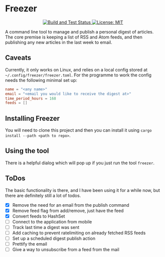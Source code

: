 # Freezer
<p align="center">
  <a href="https://github.com/skrapi/freezer/actions/workflows/general.yml">
    <img src="https://github.com/skrapi/freezer/actions/workflows/general.yml/badge.svg" alt="Build and Test Status">
  </a>
  <a href="LICENSE">
    <img src="https://img.shields.io/badge/License-MIT-yellow.svg" alt="License: MIT">
  </a>
</p>

A command line tool to manage and publish a personal digest of articles. The core premise is keeping a list of RSS and Atom feeds, and then publishing any new articles in the last week to email. 

## Caveats
Currently, it only works on Linux, and relies on a local config stored at `~/.config/freezer/freezer.toml`. For the programme to work the config needs the following minimal set up:

```toml
name = "<any name>"
email = "<email you would like to receive the digest at>"
time_period_hours = 168
feeds = []
```

## Installing Freezer
You will need to clone this project and then you can install it using `cargo install --path <path to repo>`.

## Using the tool
There is a helpful dialog which will pop up if you just run the tool `freezer`. 

## ToDos
The basic functionality is there, and I have been using it for a while now, but there are definitely still a lot of todos. 

- [x] Remove the need for an email from the publish command
- [x] Remove feed flag from add/remove, just have the feed
- [x] Convert feeds to HashSet
- [ ] Connect to the application from mobile
- [ ] Track last time a digest was sent
- [ ] Add caching to prevent ratelimiting on already fetched RSS feeds
- [ ] Set up a scheduled digest publish action
- [ ] Prettify the email
- [ ] Give a way to unsubscribe from a feed from the mail
